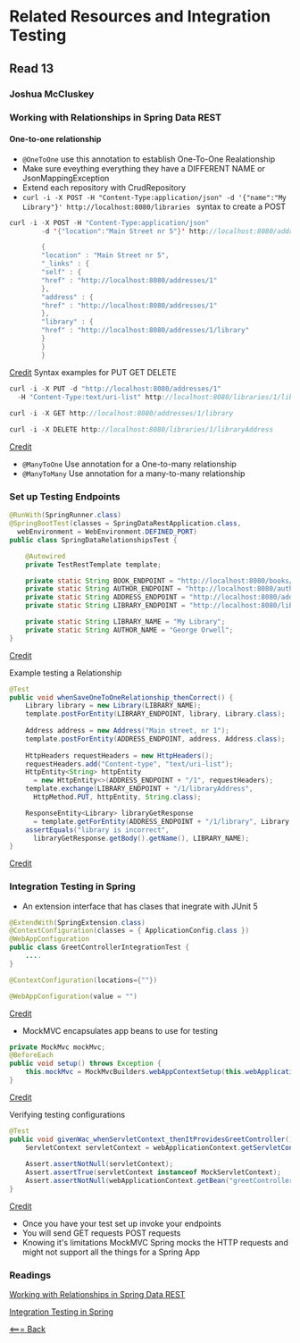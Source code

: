 # Related Resources and Integration Testing

## Read 13

### Joshua McCluskey

### Working with Relationships in Spring Data REST

#### One-to-one relationship
- `@OneToOne` use this annotation to establish One-To-One Realationship
- Make sure eveything everything they have a DIFFERENT NAME or JsonMappingException
- Extend each repository with CrudRepository
- `curl -i -X POST -H "Content-Type:application/json"
  -d '{"name":"My Library"}' http://localhost:8080/libraries
  ` syntax to create a POST
````Java
curl -i -X POST -H "Content-Type:application/json"
        -d '{"location":"Main Street nr 5"}' http://localhost:8080/addresses

        {
        "location" : "Main Street nr 5",
        "_links" : {
        "self" : {
        "href" : "http://localhost:8080/addresses/1"
        },
        "address" : {
        "href" : "http://localhost:8080/addresses/1"
        },
        "library" : {
        "href" : "http://localhost:8080/addresses/1/library"
        }
        }
        }

````
[Credit](https://www.baeldung.com/spring-data-rest-relationships)
Syntax examples for PUT GET DELETE
````Java
curl -i -X PUT -d "http://localhost:8080/addresses/1" 
  -H "Content-Type:text/uri-list" http://localhost:8080/libraries/1/libraryAddress
        
curl -i -X GET http://localhost:8080/addresses/1/library

curl -i -X DELETE http://localhost:8080/libraries/1/libraryAddress
````

[Credit](https://www.baeldung.com/spring-data-rest-relationships)


- `@ManyToOne` Use annotation for a One-to-many relationship
- `@ManyToMany` Use annotation for a many-to-many relationship

### Set up Testing Endpoints

````Java
@RunWith(SpringRunner.class)
@SpringBootTest(classes = SpringDataRestApplication.class, 
  webEnvironment = WebEnvironment.DEFINED_PORT)
public class SpringDataRelationshipsTest {

    @Autowired
    private TestRestTemplate template;

    private static String BOOK_ENDPOINT = "http://localhost:8080/books/";
    private static String AUTHOR_ENDPOINT = "http://localhost:8080/authors/";
    private static String ADDRESS_ENDPOINT = "http://localhost:8080/addresses/";
    private static String LIBRARY_ENDPOINT = "http://localhost:8080/libraries/";

    private static String LIBRARY_NAME = "My Library";
    private static String AUTHOR_NAME = "George Orwell";
}
````
[Credit](https://www.baeldung.com/spring-data-rest-relationships)

Example testing a Relationship

````Java
@Test
public void whenSaveOneToOneRelationship_thenCorrect() {
    Library library = new Library(LIBRARY_NAME);
    template.postForEntity(LIBRARY_ENDPOINT, library, Library.class);
   
    Address address = new Address("Main street, nr 1");
    template.postForEntity(ADDRESS_ENDPOINT, address, Address.class);
    
    HttpHeaders requestHeaders = new HttpHeaders();
    requestHeaders.add("Content-type", "text/uri-list");
    HttpEntity<String> httpEntity 
      = new HttpEntity<>(ADDRESS_ENDPOINT + "/1", requestHeaders);
    template.exchange(LIBRARY_ENDPOINT + "/1/libraryAddress", 
      HttpMethod.PUT, httpEntity, String.class);

    ResponseEntity<Library> libraryGetResponse 
      = template.getForEntity(ADDRESS_ENDPOINT + "/1/library", Library.class);
    assertEquals("library is incorrect", 
      libraryGetResponse.getBody().getName(), LIBRARY_NAME);
}

````
[Credit](https://www.baeldung.com/spring-data-rest-relationships)
### Integration Testing in Spring
- An extension interface that has clases that inegrate with JUnit 5

````Java
@ExtendWith(SpringExtension.class)
@ContextConfiguration(classes = { ApplicationConfig.class })
@WebAppConfiguration
public class GreetControllerIntegrationTest {
    ....
}

@ContextConfiguration(locations={""})

@WebAppConfiguration(value = "")
````
[Credit](https://www.baeldung.com/integration-testing-in-spring)


- MockMVC encapsulates app beans to use for testing

````Java
private MockMvc mockMvc;
@BeforeEach
public void setup() throws Exception {
    this.mockMvc = MockMvcBuilders.webAppContextSetup(this.webApplicationContext).build();
}
````
[Credit](https://www.baeldung.com/integration-testing-in-spring)

Verifying testing configurations

````Java
@Test
public void givenWac_whenServletContext_thenItProvidesGreetController() {
    ServletContext servletContext = webApplicationContext.getServletContext();
    
    Assert.assertNotNull(servletContext);
    Assert.assertTrue(servletContext instanceof MockServletContext);
    Assert.assertNotNull(webApplicationContext.getBean("greetController"));
}
````
[Credit](https://www.baeldung.com/integration-testing-in-spring)

- Once you have your test set up invoke your endpoints
- You will send GET requests POST requests
- Knowing it's limitations MockMVC Spring mocks the HTTP requests and might not support all the things for a Spring App

### Readings
[Working with Relationships in Spring Data REST](https://www.baeldung.com/spring-data-rest-relationships)

[Integration Testing in Spring](https://www.baeldung.com/integration-testing-in-spring)

[<=== Back](../README.md)